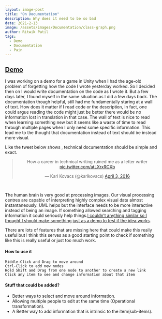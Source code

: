 ```yaml
---
layout: image-post
title: "On Documentation"
description: Why does it need to be so bad
date: 2021-2-13
image: /assets/images/Documentation/class-graph.png
author: Ritwik Patil
tags: 
  - Demo
  - Documentation
  - Pain
---
```


## [Demo](http://class-graph.herokuapp.com/graph/draguve)

I was working on a demo for a game in Unity when I had the age-old problem of forgetting how the code I wrote yesterday worked. So I decided then on I would write documentation on the code as I wrote it. But a few days later, I found myself in the same situation as I did a few days back. The documentation though helpful, still had me fundamentally staring at a wall of text. How does it matter if I read code or the description, In fact, one could argue reading the code might just be better there would be no information lost in translation in that case. The wall of text is nice to read when learning something new but it seems like a waste of time to read through multiple pages when I only need some specific information. This lead me to the thought that documentation instead of text should be instead more visual. 


Like the tweet below shows , technical documentation should be simple and exact.
<center><blockquote class="twitter-tweet"><p lang="en" dir="ltr">How a career in technical writing ruined me as a letter writer <a href="https://t.co/atLXrxRCXb">pic.twitter.com/atLXrxRCXb</a></p>&mdash; Karl Kovacs (@karlkovacs) <a href="https://twitter.com/karlkovacs/status/716653585686114304?ref_src=twsrc%5Etfw">April 3, 2016</a></blockquote> <script async src="https://platform.twitter.com/widgets.js" charset="utf-8"></script></center><br>



The human brain is very good at processing images. Our visual processing centres are capable of interpreting highly complex visual data almost instantaneously. UML helps but the interface needs to be more interactive instead of being an image. If something allowed searching and tagging information it could seriously help things.[I couldn't anything similar so I thought I should make something just as a demo to test if the idea works](http://class-graph.herokuapp.com/graph/draguve).

There are lots of features that are missing here that could make this really useful but I think this serves as a good starting point to check if something like this is really useful or just too much work.

#### How to use it
```
Middle-Click and Drag to move around
Ctrl-Click to add new nodes
Hold Shift and Drag from one node to another to create a new link
Click any item to see and change information about that item 

```

#### Stuff that could be added?
* Better ways to select and move around information.
* Allowing multiple people to edit at the same time (Operational transformation).
* A Better way to add information that is intrinsic to the item(sub-items).